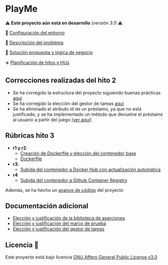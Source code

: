 # PlayMe

:warning: **Este proyecto aún está en desarrollo** *(versión 3.1)* :warning:

🔧 [Configuración del entorno](docs/configuracion_git.md)

📝 [Descripción del problema](docs/descripcion.md)

🎉 [Solución propuesta y lógica de negocio](docs/propuesta.md)

:airplane: [Planificación de hitos y HUs](docs/planificacion.md)

## Correcciones realizadas del hito 2

- Se ha corregido la estructura del proyecto siguiendo buenas prácticas [aquí](https://github.com/Jumacasni/PlayMe/issues/55)
- Se ha corregido la elección del gestor de tareas [aquí](https://github.com/Jumacasni/PlayMe/issues/60)
- Se ha eliminado el atributo *id* de un préstamo, ya que no está justificado, y se ha implementado un método que devuelve el préstamo al usuario a partir del juego [(ver aquí)](https://github.com/Jumacasni/PlayMe/issues/62)

## Rúbricas hito 3

- **r1 y r2**:
	- [Creación de Dockerfile y elección del contenedor base](docs/justificacion_docker/justificacion_dockerfile.md)
	- [Dockerfile](Dockerfile)
- **r3**:
	- [Subida del contenedor a Docker Hub con actualización automática](docs/justificacion_docker/justificacion_dockerhub.md)
- **r4**
	- [Subida del contenedor a Github Container Registry](docs/justificacion_docker/justificacion_gcr.md)

Además, se ha hecho un [avance de código](docs/avance_codigo/avance_hito3.md) del proyecto

## Documentación adicional

- [Elección y justificación de la biblioteca de aserciones](docs/justificacion_herramientas_testing/justificacion_biblioteca_aserciones.md)
- [Elección y justificación del marco de prueba](docs/justificacion_herramientas_testing/justificacion_test_framework.md)
- [Elección y justificación del gestor de tareas](docs/justificacion_herramientas_testing/justificacion_gestores_tareas.md)

## Licencia 📄

Este proyecto está bajo licencia [GNU Affero General Public License v3.0](LICENSE)
